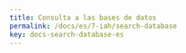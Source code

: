 ```yaml
---
title: Consulta a las bases de datos
permalink: /docs/es/7-iah/search-database
key: docs-search-database-es
---
```

